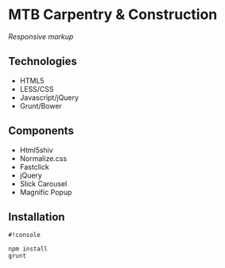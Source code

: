 # MTB Carpentry & Construction

_Responsive markup_

## Technologies

- HTML5
- LESS/CSS
- Javascript/jQuery
- Grunt/Bower

## Components

- Html5shiv
- Normalize.css
- Fastclick
- jQuery
- Slick Carousel
- Magnific Popup

## Installation

```
#!console

npm install
grunt
```
